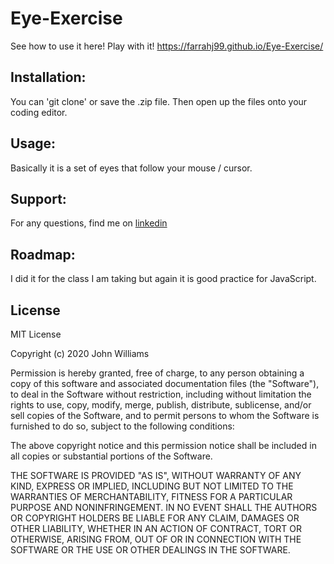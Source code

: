 # Eye-Exercise

See how to use it here! Play with it! https://farrahj99.github.io/Eye-Exercise/

## Installation:
You can 'git clone' or save the .zip file. Then open up the files onto your coding editor. 

## Usage:
Basically it is a set of eyes that follow your mouse / cursor. 

## Support:
For any questions, find me on [linkedin](https://www.linkedin.com/in/farrah-jean/)

## Roadmap:
I did it for the class I am taking but again it is good practice for JavaScript. 

## License
MIT License

Copyright (c) 2020 John Williams

Permission is hereby granted, free of charge, to any person obtaining a copy of this software and associated documentation files (the "Software"), to deal in the Software without restriction, including without limitation the rights to use, copy, modify, merge, publish, distribute, sublicense, and/or sell copies of the Software, and to permit persons to whom the Software is furnished to do so, subject to the following conditions:

The above copyright notice and this permission notice shall be included in all copies or substantial portions of the Software.

THE SOFTWARE IS PROVIDED "AS IS", WITHOUT WARRANTY OF ANY KIND, EXPRESS OR IMPLIED, INCLUDING BUT NOT LIMITED TO THE WARRANTIES OF MERCHANTABILITY, FITNESS FOR A PARTICULAR PURPOSE AND NONINFRINGEMENT. IN NO EVENT SHALL THE AUTHORS OR COPYRIGHT HOLDERS BE LIABLE FOR ANY CLAIM, DAMAGES OR OTHER LIABILITY, WHETHER IN AN ACTION OF CONTRACT, TORT OR OTHERWISE, ARISING FROM, OUT OF OR IN CONNECTION WITH THE SOFTWARE OR THE USE OR OTHER DEALINGS IN THE SOFTWARE.
